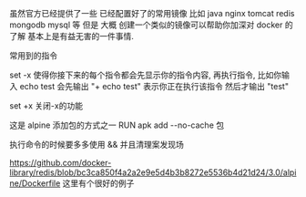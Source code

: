 虽然官方已经提供了一些 已经配置好了的常用镜像
比如 java nginx tomcat redis mongodb mysql 等
但是 大概 创建一个类似的镜像可以帮助你加深对 docker 的了解
基本上是有益无害的一件事情.

常用到的指令

set -x
使得你接下来的每个指令都会先显示你的指令内容, 再执行指令,
比如你输入 echo test
会先输出 "+ echo test" 表示你正在执行该指令
然后才输出  "test"

set +x
关闭-x的功能


这是 alpine 添加包的方式之一
RUN apk add --no-cache 包

执行命令的时候要多多使用 && 并且清理案发现场

https://github.com/docker-library/redis/blob/bc3ca850f4a2a2e9e5d4b3b8272e5536b4d21d24/3.0/alpine/Dockerfile
这里有个很好的例子

